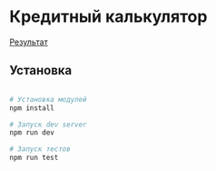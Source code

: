 # Кредитный калькулятор 

[Результат](https://murtag1.github.io/calculator/)
## Установка  

```sh

# Установка модулей
npm install  

# Запуск dev server
npm run dev

# Запуск тестов
npm run test